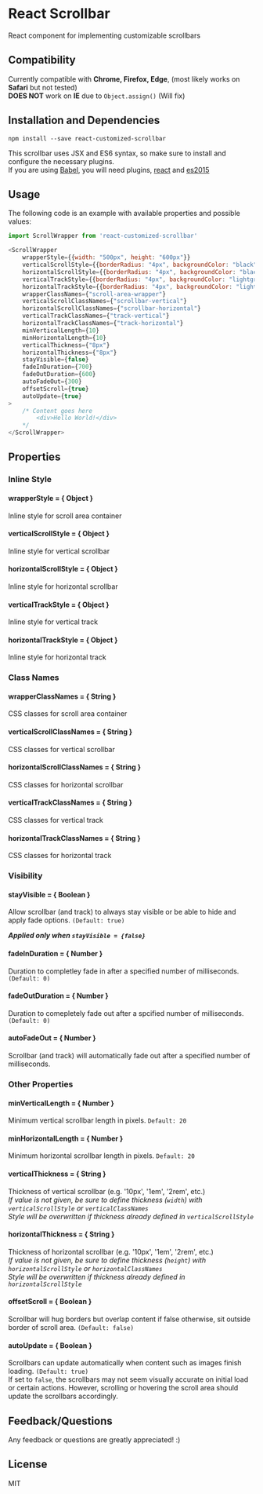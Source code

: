 # React Scrollbar

React component for implementing customizable scrollbars

## Compatibility

Currently compatible with **Chrome, Firefox, Edge**, (most likely works on **Safari** but not tested)  
**DOES NOT** work on **IE** due to `Object.assign()` (Will fix)

## Installation and Dependencies

```
npm install --save react-customized-scrollbar
```

This scrollbar uses JSX and ES6 syntax, so make sure to install and configure the necessary plugins.  
If you are using [Babel](https://babeljs.io/), you will need plugins, [react](https://babeljs.io/docs/plugins/preset-react/) and [es2015](https://babeljs.io/docs/plugins/preset-es2015/) 

## Usage

The following code is an example with available properties and possible values: 
```javascript
import ScrollWrapper from 'react-customized-scrollbar' 

<ScrollWrapper
    wrapperStyle={{width: "500px", height: "600px"}}
    verticalScrollStyle={{borderRadius: "4px", backgroundColor: "black"}}
    horizontalScrollStyle={{borderRadius: "4px", backgroundColor: "black"}}
    verticalTrackStyle={{borderRadius: "4px", backgroundColor: "lightgrey"}}
    horizontalTrackStyle={{borderRadius: "4px", backgroundColor: "lightgrey"}}
    wrapperClassNames={"scroll-area-wrapper"}
    verticalScrollClassNames={"scrollbar-vertical"}
    horizontalScrollClassNames={"scrollbar-horizontal"}
    verticalTrackClassNames={"track-vertical"}
    horizontalTrackClassNames={"track-horizontal"}
    minVerticalLength={10}
    minHorizontalLength={10}
    verticalThickness={"8px"}
    horizontalThickness={"8px"}
    stayVisible={false}
    fadeInDuration={700}
    fadeOutDuration={600}
    autoFadeOut={300}
    offsetScroll={true}
    autoUpdate={true}
>
    /* Content goes here        
        <div>Hello World!</div> 
    */
</ScrollWrapper>
```
## Properties

### Inline Style
#### wrapperStyle = { Object }  
Inline style for scroll area container  

#### verticalScrollStyle = { Object }  
Inline style for vertical scrollbar  

#### horizontalScrollStyle = { Object }  
Inline style for horizontal scrollbar  

#### verticalTrackStyle = { Object }  
Inline style for vertical track  

#### horizontalTrackStyle = { Object }  
Inline style for horizontal track  

### Class Names
#### wrapperClassNames = { String }  
CSS classes for scroll area container  

#### verticalScrollClassNames = { String }  
CSS classes for vertical scrollbar  

#### horizontalScrollClassNames = { String }  
CSS classes for horizontal scrollbar  

#### verticalTrackClassNames = { String }  
CSS classes for vertical track  

#### horizontalTrackClassNames = { String }  
CSS classes for horizontal track

### Visibility
#### stayVisible = { Boolean }  
Allow scrollbar (and track) to always stay visible or be able to hide and apply fade options. `(Default: true)`  
  
***Applied only when `stayVisible = {false}`***  
#### fadeInDuration = { Number }  
Duration to completley fade in after a specified number of milliseconds. `(Default: 0)`  

#### fadeOutDuration = { Number }  
Duration to comepletely fade out after a spcified number of milliseconds. `(Default: 0)`  

#### autoFadeOut = { Number }  
Scrollbar (and track) will automatically fade out after a specified number of milliseconds. 

### Other Properties
#### minVerticalLength = { Number }  
Minimum vertical scrollbar length in pixels. `Default: 20`  

#### minHorizontalLength = { Number }  
Minimum horizontal scrollbar length in pixels. `Default: 20`  

#### verticalThickness = { String }  
Thickness of vertical scrollbar (e.g. '10px', '1em', '2rem', etc.)  
*If value is not given, be sure to define thickness (`width`) with `verticalScrollStyle` or `verticalClassNames`*  
*Style will be overwritten if thickness already defined in `verticalScrollStyle`*  

#### horizontalThickness = { String }  
Thickness of horizontal scrollbar (e.g. '10px', '1em', '2rem', etc.)  
*If value is not given, be sure to define thickness (`height`) with `horizontalScrollStyle` or `horizontalClassNames`*  
*Style will be overwritten if thickness already defined in `horizontalScrollStyle`*  

#### offsetScroll = { Boolean }  
Scrollbar will hug borders but overlap content if false otherwise, sit outside border of scroll area. `(Default: false)`  

#### autoUpdate = { Boolean }  
Scrollbars can update automatically when content such as images finish loading. `(Default: true)`  
If set to `false`, the scrollbars may not seem visually accurate on initial load or certain actions. However, scrolling or hovering the scroll area should update the scrollbars accordingly.  

## Feedback/Questions

Any feedback or questions are  greatly appreciated! :)

## License

MIT